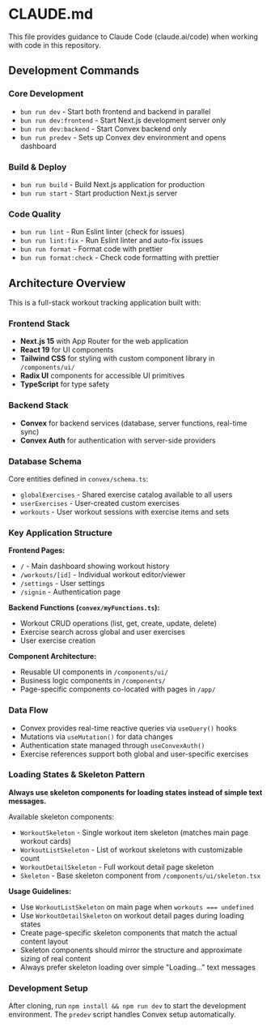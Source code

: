 # CLAUDE.md

This file provides guidance to Claude Code (claude.ai/code) when working with code in this repository.

## Development Commands

### Core Development

- `bun run dev` - Start both frontend and backend in parallel
- `bun run dev:frontend` - Start Next.js development server only
- `bun run dev:backend` - Start Convex backend only
- `bun run predev` - Sets up Convex dev environment and opens dashboard

### Build & Deploy

- `bun run build` - Build Next.js application for production
- `bun run start` - Start production Next.js server

### Code Quality

- `bun run lint` - Run Eslint linter (check for issues)
- `bun run lint:fix` - Run Eslint linter and auto-fix issues
- `bun run format` - Format code with prettier
- `bun run format:check` - Check code formatting with prettier

## Architecture Overview

This is a full-stack workout tracking application built with:

### Frontend Stack

- **Next.js 15** with App Router for the web application
- **React 19** for UI components
- **Tailwind CSS** for styling with custom component library in `/components/ui/`
- **Radix UI** components for accessible UI primitives
- **TypeScript** for type safety

### Backend Stack

- **Convex** for backend services (database, server functions, real-time sync)
- **Convex Auth** for authentication with server-side providers

### Database Schema

Core entities defined in `convex/schema.ts`:

- `globalExercises` - Shared exercise catalog available to all users
- `userExercises` - User-created custom exercises
- `workouts` - User workout sessions with exercise items and sets

### Key Application Structure

**Frontend Pages:**

- `/` - Main dashboard showing workout history
- `/workouts/[id]` - Individual workout editor/viewer
- `/settings` - User settings
- `/signin` - Authentication page

**Backend Functions (`convex/myFunctions.ts`):**

- Workout CRUD operations (list, get, create, update, delete)
- Exercise search across global and user exercises
- User exercise creation

**Component Architecture:**

- Reusable UI components in `/components/ui/`
- Business logic components in `/components/`
- Page-specific components co-located with pages in `/app/`

### Data Flow

- Convex provides real-time reactive queries via `useQuery()` hooks
- Mutations via `useMutation()` for data changes
- Authentication state managed through `useConvexAuth()`
- Exercise references support both global and user-specific exercises

### Loading States & Skeleton Pattern

**Always use skeleton components for loading states instead of simple text messages.**

Available skeleton components:
- `WorkoutSkeleton` - Single workout item skeleton (matches main page workout cards)
- `WorkoutListSkeleton` - List of workout skeletons with customizable count
- `WorkoutDetailSkeleton` - Full workout detail page skeleton
- `Skeleton` - Base skeleton component from `/components/ui/skeleton.tsx`

**Usage Guidelines:**
- Use `WorkoutListSkeleton` on main page when `workouts === undefined`
- Use `WorkoutDetailSkeleton` on workout detail pages during loading states
- Create page-specific skeleton components that match the actual content layout
- Skeleton components should mirror the structure and approximate sizing of real content
- Always prefer skeleton loading over simple "Loading..." text messages

### Development Setup

After cloning, run `npm install && npm run dev` to start the development environment. The `predev` script handles Convex setup automatically.
